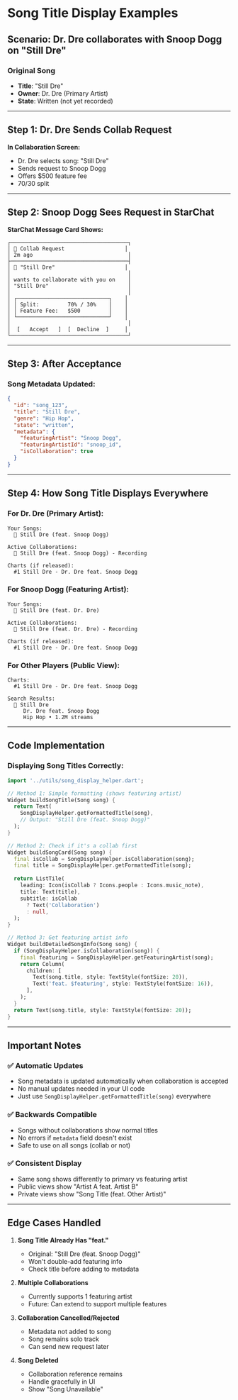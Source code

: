 # Song Title Display Examples

## Scenario: Dr. Dre collaborates with Snoop Dogg on "Still Dre"

### Original Song
- **Title**: "Still Dre"
- **Owner**: Dr. Dre (Primary Artist)
- **State**: Written (not yet recorded)

---

## Step 1: Dr. Dre Sends Collab Request

**In Collaboration Screen:**
- Dr. Dre selects song: "Still Dre"
- Sends request to Snoop Dogg
- Offers $500 feature fee
- 70/30 split

---

## Step 2: Snoop Dogg Sees Request in StarChat

**StarChat Message Card Shows:**
```
┌─────────────────────────────────────┐
│ 🎵 Collab Request                   │
│ 2m ago                              │
├─────────────────────────────────────┤
│ 🎵 "Still Dre"                      │
│                                     │
│ wants to collaborate with you on    │
│ "Still Dre"                         │
│                                     │
│ ┌─────────────────────────────┐    │
│ │ Split:         70% / 30%    │    │
│ │ Feature Fee:   $500         │    │
│ └─────────────────────────────┘    │
│                                     │
│  [   Accept   ]  [  Decline  ]     │
└─────────────────────────────────────┘
```

---

## Step 3: After Acceptance

### Song Metadata Updated:
```json
{
  "id": "song_123",
  "title": "Still Dre",
  "genre": "Hip Hop",
  "state": "written",
  "metadata": {
    "featuringArtist": "Snoop Dogg",
    "featuringArtistId": "snoop_id",
    "isCollaboration": true
  }
}
```

---

## Step 4: How Song Title Displays Everywhere

### For Dr. Dre (Primary Artist):
```
Your Songs:
  📝 Still Dre (feat. Snoop Dogg)
  
Active Collaborations:
  🎵 Still Dre (feat. Snoop Dogg) - Recording
  
Charts (if released):
  #1 Still Dre - Dr. Dre feat. Snoop Dogg
```

### For Snoop Dogg (Featuring Artist):
```
Your Songs:
  📝 Still Dre (feat. Dr. Dre)
  
Active Collaborations:
  🎵 Still Dre (feat. Dr. Dre) - Recording
  
Charts (if released):
  #1 Still Dre - Dr. Dre feat. Snoop Dogg
```

### For Other Players (Public View):
```
Charts:
  #1 Still Dre - Dr. Dre feat. Snoop Dogg
  
Search Results:
  🎵 Still Dre
     Dr. Dre feat. Snoop Dogg
     Hip Hop • 1.2M streams
```

---

## Code Implementation

### Displaying Song Titles Correctly:

```dart
import '../utils/song_display_helper.dart';

// Method 1: Simple formatting (shows featuring artist)
Widget buildSongTitle(Song song) {
  return Text(
    SongDisplayHelper.getFormattedTitle(song),
    // Output: "Still Dre (feat. Snoop Dogg)"
  );
}

// Method 2: Check if it's a collab first
Widget buildSongCard(Song song) {
  final isCollab = SongDisplayHelper.isCollaboration(song);
  final title = SongDisplayHelper.getFormattedTitle(song);
  
  return ListTile(
    leading: Icon(isCollab ? Icons.people : Icons.music_note),
    title: Text(title),
    subtitle: isCollab 
      ? Text('Collaboration')
      : null,
  );
}

// Method 3: Get featuring artist info
Widget buildDetailedSongInfo(Song song) {
  if (SongDisplayHelper.isCollaboration(song)) {
    final featuring = SongDisplayHelper.getFeaturingArtist(song);
    return Column(
      children: [
        Text(song.title, style: TextStyle(fontSize: 20)),
        Text('feat. $featuring', style: TextStyle(fontSize: 16)),
      ],
    );
  }
  return Text(song.title, style: TextStyle(fontSize: 20));
}
```

---

## Important Notes

### ✅ Automatic Updates
- Song metadata is updated automatically when collaboration is accepted
- No manual updates needed in your UI code
- Just use `SongDisplayHelper.getFormattedTitle(song)` everywhere

### ✅ Backwards Compatible
- Songs without collaborations show normal titles
- No errors if `metadata` field doesn't exist
- Safe to use on all songs (collab or not)

### ✅ Consistent Display
- Same song shows differently to primary vs featuring artist
- Public views show "Artist A feat. Artist B"
- Private views show "Song Title (feat. Other Artist)"

---

## Edge Cases Handled

1. **Song Title Already Has "feat."**
   - Original: "Still Dre (feat. Snoop Dogg)"
   - Won't double-add featuring info
   - Check title before adding to metadata

2. **Multiple Collaborations**
   - Currently supports 1 featuring artist
   - Future: Can extend to support multiple features

3. **Collaboration Cancelled/Rejected**
   - Metadata not added to song
   - Song remains solo track
   - Can send new request later

4. **Song Deleted**
   - Collaboration reference remains
   - Handle gracefully in UI
   - Show "Song Unavailable"
